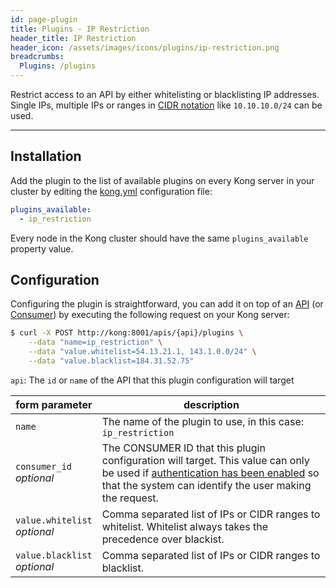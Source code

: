 ```yaml
---
id: page-plugin
title: Plugins - IP Restriction
header_title: IP Restriction
header_icon: /assets/images/icons/plugins/ip-restriction.png
breadcrumbs:
  Plugins: /plugins
---
```


Restrict access to an API by either whitelisting or blacklisting IP addresses. Single IPs, multiple IPs or ranges in [CIDR notation][cidr] like `10.10.10.0/24` can be used.

----

## Installation

Add the plugin to the list of available plugins on every Kong server in your cluster by editing the [kong.yml][configuration] configuration file:

```yaml
plugins_available:
  - ip_restriction
```

Every node in the Kong cluster should have the same `plugins_available` property value.

## Configuration

Configuring the plugin is straightforward, you can add it on top of an [API][api-object] (or [Consumer][consumer-object]) by executing the following request on your Kong server:

```bash
$ curl -X POST http://kong:8001/apis/{api}/plugins \
    --data "name=ip_restriction" \
    --data "value.whitelist=54.13.21.1, 143.1.0.0/24" \
    --data "value.blacklist=184.31.52.75"
```

`api`: The `id` or `name` of the API that this plugin configuration will target

form parameter                  | description
---                             | ---
`name`                          | The name of the plugin to use, in this case: `ip_restriction`
`consumer_id`<br>*optional*     | The CONSUMER ID that this plugin configuration will target. This value can only be used if [authentication has been enabled][faq-authentication] so that the system can identify the user making the request.
`value.whitelist`<br>*optional* | Comma separated list of IPs or CIDR ranges to whitelist. Whitelist always takes the precedence over blackist.
`value.blacklist`<br>*optional* | Comma separated list of IPs or CIDR ranges to blacklist.

[cidr]: https://en.wikipedia.org/wiki/Classless_Inter-Domain_Routing#CIDR_notation
[api-object]: /docs/{{site.data.kong_latest.release}}/admin-api/#api-object
[configuration]: /docs/{{site.data.kong_latest.release}}/configuration
[consumer-object]: /docs/{{site.data.kong_latest.release}}/admin-api/#consumer-object
[faq-authentication]: /about/faq/#how-can-i-add-an-authentication-layer-on-a-microservice/api?

